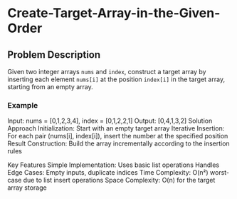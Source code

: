 # Create-Target-Array-in-the-Given-Order


## Problem Description
Given two integer arrays `nums` and `index`, construct a target array by inserting each element `nums[i]` at the position `index[i]` in the target array, starting from an empty array.

### Example

Input: nums = [0,1,2,3,4], index = [0,1,2,2,1]
Output: [0,4,1,3,2]
Solution Approach
Initialization: Start with an empty target array
Iterative Insertion: For each pair (nums[i], index[i]), insert the number at the specified position
Result Construction: Build the array incrementally according to the insertion rules

Key Features
Simple Implementation: Uses basic list operations
Handles Edge Cases: Empty inputs, duplicate indices
Time Complexity: O(n²) worst-case due to list insert operations
Space Complexity: O(n) for the target array storage
